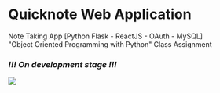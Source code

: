 # Quicknote Web Application
Note Taking App [Python Flask - ReactJS - OAuth - MySQL] <br/>
"Object Oriented Programming with Python" Class Assignment

<b><i><h3>!!! On development stage !!!</h3></i><b>
<img src="https://i.imgur.com/OBLqbJf.png"/>
